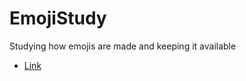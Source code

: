 # EmojiStudy

Studying how emojis are made and keeping it available

- [Link](https://www.unicode.org/Public/emoji/1.0//emoji-data.txt)
